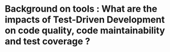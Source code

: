 # Background on tools : What are the impacts of Test-Driven Development on code quality, code maintainability and test coverage ?





